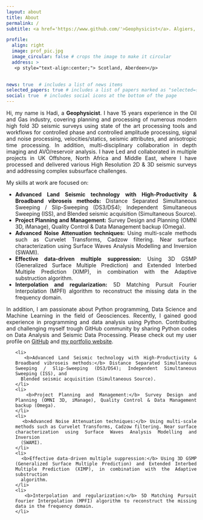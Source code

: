 ```yaml
---
layout: about
title: About
permalink: /
subtitle: <a href='https://www.github.com/'>Geophysicist</a>. Algiers, Algeria.

profile:
  align: right
  image: prof_pic.jpg
  image_circular: false # crops the image to make it circular
  address: >
   <p style="text-align:center;"> Scotland, Aberdeen</p>

  
news: true  # includes a list of news items
selected_papers: true # includes a list of papers marked as "selected={true}"
social: true  # includes social icons at the bottom of the page
---
```


<p align="justify"> 
  Hi, my name is Hadi, a <b>Geophysicist</b>. I have 15 years experience in the Oil and Gas industry, covering planning and processing of numerous modern high fold 3D seismic surveys using state of the art processing tools and workflows for 
  controlled phase and controlled amplitude processing, signal and noise processing, velocities/statics, seismic attributes, and anisotropic time processing. In addition, multi-disciplinary collaboration in depth imaging and AVO/reservoir 
  analysis. I have Led and collaborated in multiple projects in UK Offshore, North Africa and Middle East, where I have processed and delivered various High Resolution 2D & 3D seismic surveys and addressing complex subsurface challenges.
</p>

My skills at work are focused on:
  <br>

<ul>
  <div align="justify">
    <li>
      <b>Advanced Land Seismic technology with High-Productivity & Broadband vibroseis methods:</b> Distance Separated Simultaneous Sweeping / Slip-Sweeping (DS3/DS4); Independent Simultaneous Sweeping (ISS), and 
      Blended seismic acquisition (Simultaneous Source).
    </li>
  </div>
  <div align="justify">
    <li> 
      <b>Project Planning and Management:</b> Survey Design and Planning (OMNI 3D, iManage), Quality Control & Data Management backup (Omega).
    </li>
  </div>
  <div align="justify">
    <li>
      <b>Advanced Noise Attenuation techniques:</b> Using multi-scale methods such as Curvelet Transforms, Cadzow filtering. Near surface characterization using Surface Waves Analysis Modelling and Inversion     
      (SWAMI).
    </li>
  </div>
  <div align="justify">
    <li>
      <b>Effective data-driven multiple suppression:</b> Using 3D GSMP (Generalized Surface Multiple Prediction) and Extended Interbed Multiple Prediction (XIMP), in combination with the Adaptive substruction 
      algorithm.
    </li>
  </div>
  <div align="justify">
    <li>
      <b>Interpolation and regularization:</b> 5D Matching Pursuit Fourier Interpolation (MPFI) algorithm to reconstruct the missing data in the frequency domain.
    </li>
  </div>
    
</ul>


<p align="justify"> 
  In addition, I am passionate about Python programming, Data Science and Machine Learning in the field of Geosciences. Recently, I gained good experience in programming and data analysis using Python. Contributing and challenging myself 
  trough GitHub 
  community by sharing Python codes on Data Analysis and Seismic Data Processing. Please check out my user profile on <a href="https://github.com/hadi-tim">GitHub</a> and <a href="https://github.com/hadi-tim?tab=repositories">my portfolio 
  website</a>.
</p>

<div align="justify">
  <ul>
    
    <li>
      <b>Advanced Land Seismic technology with High-Productivity & Broadband vibroseis methods:</b> Distance Separated Simultaneous Sweeping / Slip-Sweeping (DS3/DS4); Independent Simultaneous Sweeping (ISS), and 
      Blended seismic acquisition (Simultaneous Source).
    </li>
    <li> 
      <b>Project Planning and Management:</b> Survey Design and Planning (OMNI 3D, iManage), Quality Control & Data Management backup (Omega).
    </li>
    <li>
      <b>Advanced Noise Attenuation techniques:</b> Using multi-scale methods such as Curvelet Transforms, Cadzow filtering. Near surface characterization using Surface Waves Analysis Modelling and Inversion     
      (SWAMI).
    </li>
    <li>
      <b>Effective data-driven multiple suppression:</b> Using 3D GSMP (Generalized Surface Multiple Prediction) and Extended Interbed Multiple Prediction (XIMP), in combination with the Adaptive substruction 
      algorithm.
    </li>
    <li>
      <b>Interpolation and regularization:</b> 5D Matching Pursuit Fourier Interpolation (MPFI) algorithm to reconstruct the missing data in the frequency domain.
    </li>
    
  </ul>
</div>
